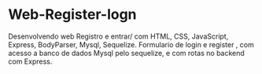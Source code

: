 # Web-Register-logn
Desenvolvendo web Registro e entrar/ com HTML, CSS, JavaScript, Express, BodyParser, Mysql, Sequelize.
 Formulario de login e register , com acesso a banco de dados Mysql pelo sequelize,  e com rotas no backend com Express.
